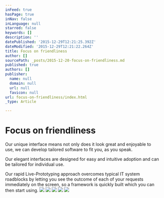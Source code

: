```yaml
---
inFeed: true
hasPage: true
inNav: false
inLanguage: null
starred: false
keywords: []
description: ''
datePublished: '2015-12-29T12:21:25.392Z'
dateModified: '2015-12-29T12:21:22.264Z'
title: Focus on friendliness
author: []
sourcePath: _posts/2015-12-20-focus-on-friendliness.md
published: true
authors: []
publisher:
  name: null
  domain: null
  url: null
  favicon: null
url: focus-on-friendliness/index.html
_type: Article

---
```

# Focus on friendliness

Our unique interface means not only does it look great and enjoyable to use, we can develop tailored software to fit you, as you speak.

Our elegant interfaces are designed for easy and intuitive adoption and can be tailored for individual use.

Our rapid Live-Prototyping approach overcomes typical IT system roadblocks by letting you see the outcome of each of your requests immediately on the screen, so a framework is quickly built which you can then start using.
![](https://s3-us-west-2.amazonaws.com/the-grid-img/p/8e8cac9ae28a4ccf76f01990237297ec546b67dc.png)
![](https://the-grid-user-content.s3-us-west-2.amazonaws.com/a7298b40-5fa7-4e3b-83de-82001bcfb7e1.png)
![](https://the-grid-user-content.s3-us-west-2.amazonaws.com/993e61ac-afc7-494f-a1ab-e53c88ec2956.png)
![](https://the-grid-user-content.s3-us-west-2.amazonaws.com/77f4e26d-bdc4-4ad6-84d6-ff65823348c8.png)
![](https://the-grid-user-content.s3-us-west-2.amazonaws.com/c2a2c7e4-5152-4755-8591-c3769ea4dca2.png)